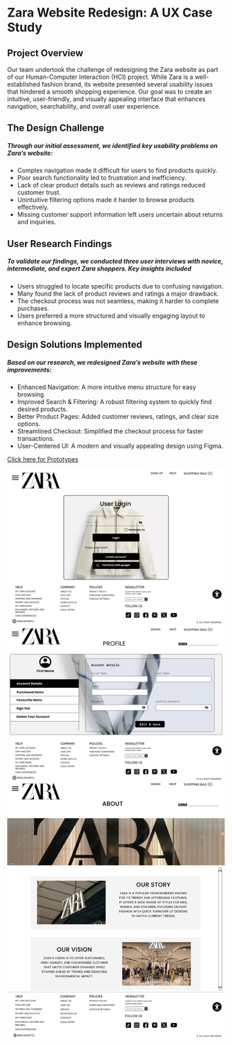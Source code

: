 # Zara Website Redesign: A UX Case Study
## Project Overview
<p>Our team undertook the challenge of redesigning the Zara website as part of our Human-Computer Interaction (HCI) project. While Zara is a well-established fashion brand, its website presented several usability issues that hindered a smooth shopping experience. Our goal was to create an intuitive, user-friendly, and visually appealing interface that enhances navigation, searchability, and overall user experience.</p>

## The Design Challenge
<h5>Through our initial assessment, we identified key usability problems on Zara’s website:</h5>
<ul>
  <li>Complex navigation made it difficult for users to find products quickly.<br></li>
  <li>Poor search functionality led to frustration and inefficiency.<br></li>
  <li>Lack of clear product details such as reviews and ratings reduced customer trust.<br></li>
  <li>Unintuitive filtering options made it harder to browse products effectively.<br></li>
  <li>Missing customer support information left users uncertain about returns and inquiries.<br></li>
</ul>

## User Research Findings
<h5>To validate our findings, we conducted three user interviews with novice, intermediate, and expert Zara shoppers. Key insights included</h5>
<ul>
  <li>Users struggled to locate specific products due to confusing navigation.<br></li>
  <li>Many found the lack of product reviews and ratings a major drawback.<br></li>
  <li>The checkout process was not seamless, making it harder to complete purchases.<br></li>
  <li>Users preferred a more structured and visually engaging layout to enhance browsing.<br></li>
</ul>

## Design Solutions Implemented
<h5>Based on our research, we redesigned Zara’s website with these improvements:</h5>
<ul>
  <li>Enhanced Navigation: A more intuitive menu structure for easy browsing.<br></li>
  <li>Improved Search & Filtering: A robust filtering system to quickly find desired products.<br></li>
  <li>Better Product Pages: Added customer reviews, ratings, and clear size options.<br></li>
  <li>Streamlined Checkout: Simplified the checkout process for faster transactions.<br></li>
  <li>User-Centered UI: A modern and visually appealing design using Figma.<br></li>
</ul>

<a href = "https://www.figma.com/proto/wXsHkpCCIC8CO7Yxeku6SY/Zara-Redesign-Project?node-id=1074-4925&t=L83CUkp9cAdXpQpV-0&scaling=min-zoom&content-scaling=fixed&page-id=0%3A1&starting-point-node-id=351%3A228">Click here for Prototypes</a>

![image alt](https://github.com/gihan12345/Zara-Redesign/blob/main/UI/Login.png?raw=true) <br>
![image alt](https://github.com/gihan12345/Zara-Redesign/blob/main/UI/Profile.png?raw=true) <br>
![image alt](https://github.com/gihan12345/Zara-Redesign/blob/main/UI/About.png?raw=true)

